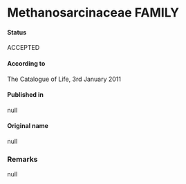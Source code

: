 Methanosarcinaceae FAMILY
=======

#### Status
ACCEPTED

#### According to
The Catalogue of Life, 3rd January 2011

#### Published in
null

#### Original name
null

### Remarks
null